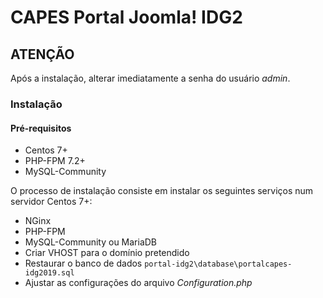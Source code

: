 # CAPES Portal Joomla! IDG2

## ATENÇÃO
Após a instalação, alterar imediatamente a senha do usuário *admin*.

### Instalação

#### Pré-requisitos
 - Centos 7+
 - PHP-FPM 7.2+
 - MySQL-Community

O processo de instalação consiste em instalar os seguintes serviços num servidor Centos 7+:
- NGinx
- PHP-FPM
- MySQL-Community ou MariaDB
- Criar VHOST para o domínio pretendido
- Restaurar o banco de dados `portal-idg2\database\portalcapes-idg2019.sql`
- Ajustar as configurações do arquivo *Configuration.php*
